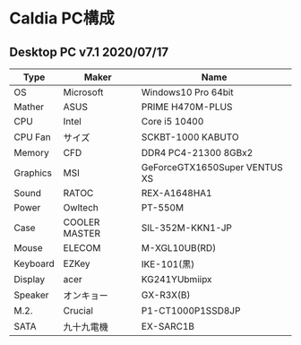 # Caldia PC構成

## Desktop PC v7.1 2020/07/17

|Type|Maker|Name|
|----|----|----|
|OS|Microsoft|Windows10 Pro 64bit|
|Mather|ASUS|PRIME H470M-PLUS|
|CPU|Intel|Core i5 10400|
|CPU Fan|サイズ|SCKBT-1000 KABUTO|
|Memory|CFD|DDR4 PC4-21300 8GBx2|
|Graphics|MSI|GeForceGTX1650Super VENTUS XS|
|Sound|RATOC|REX-A1648HA1|
|Power|Owltech|PT-550M|
|Case|COOLER MASTER|SIL-352M-KKN1-JP|
|Mouse|ELECOM|M-XGL10UB(RD)|
|Keyboard|EZKey|IKE-101(黒)|
|Display|acer|KG241YUbmiipx|
|Speaker|オンキョー|GX-R3X(B)|
|M.2.|Crucial|P1-CT1000P1SSD8JP|
|SATA|九十九電機|EX-SARC1B|
